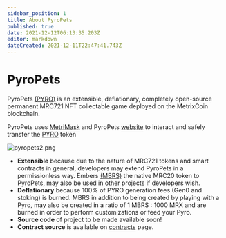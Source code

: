 ```yaml
---
sidebar_position: 1
title: About PyroPets
published: true
date: 2021-12-12T06:13:35.203Z
editor: markdown
dateCreated: 2021-12-11T22:47:41.743Z
---
```


# PyroPets

PyroPets [(PYRO)](/category/pyro) is an extensible, deflationary, completely open-source permanent MRC721 NFT collectable game deployed on the MetrixCoin blockchain.

PyroPets uses [MetriMask](/metrimask) and PyroPets [website](/category/pyropets-website) to interact and safely transfer the [PYRO](/category/pyro) token

![pyropets2.png](/img/pyropets2.png)

- **Extensible** because due to the nature of MRC721 tokens and smart contracts in general, developers may extend PyroPets in a permissionless way. Embers [(MBRS)](/tokens/mbrs/about) the native MRC20 token to PyroPets, may also be used in other projects if developers wish.
- **Deflationary** because 100% of PYRO generation fees (Gen0 and stoking) is burned. MBRS in addition to being created by playing with a Pyro, may also be created in a ratio of 1 MBRS : 1000 MRX and are burned in order to perform customizations or feed your Pyro.
- **Source code** of project to be made available soon!
- **Contract source** is available on [contracts](/contracts) page.
